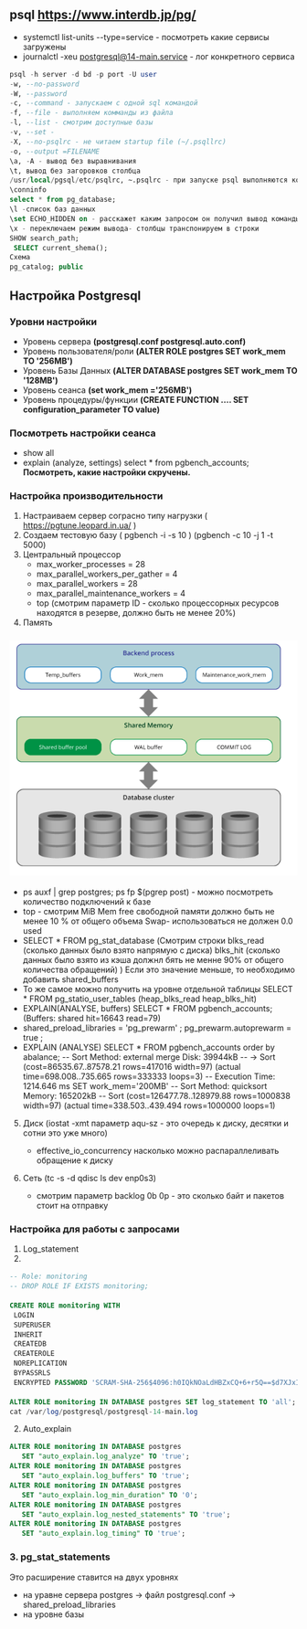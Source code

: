 ## psql https://www.interdb.jp/pg/
   - systemctl list-units --type=service - посмотреть какие сервисы загружены
   - journalctl -xeu postgresql@14-main.service - лог конкретного сервиса 
```sql
psql -h server -d bd -p port -U user
-w, --no-password
-W, --password
-c, --command - запускаем с одной sql командой
-f, --file - выполняем комманды из файла
-l, --list - смотрим доступные базы
-v, --set - 
-X, --no-psqlrc - не читаем startup file (~/.psqllrc)
-o, --output =FILENAME
\a, -A - вывод без выравнивания
\t, вывод без загоровков столбца
/usr/local/pgsql/etc/psqlrc, ~.psqlrc - при запуске psql выполняются комады записанные в этих файлах
\conninfo
select * from pg_database;
\l -список баз данных
\set ECHO_HIDDEN on - расскажет каким запросом он получил вывод команды psql
\x - переключаем режим вывода- столбцы транспонируем в строки
SHOW search_path;
 SELECT current_shema();
Схема
pg_catalog; public
```
## Настройка Postgresql
### Уровни настройки
- Уровень сервера **(postgresql.conf postgresql.auto.conf)**
- Уровень пользователя/роли **(ALTER ROLE postgres SET work_mem TO '256MB')**
- Уровень Базы Данных **(ALTER DATABASE postgres SET work_mem TO '128MB')**
- Уровень сеанса **(set work_mem ='256MB')**
- Уровень процедуры/функции **(CREATE FUNCTION .... SET configuration_parameter TO value)**
### Посмотреть настройки сеанса
- show all
- explain (analyze, settings) select * from pgbench_accounts; **Посмотреть, какие настройки скручены.**
### Настройка производительности
1. Настраиваем сервер сограсно типу нагрузки ( https://pgtune.leopard.in.ua/ )
2. Создаем тестовую базу ( pgbench -i -s 10 ) (pgbench -c 10 -j 1 -t 5000)
3. Центральный процессор
   - max_worker_processes = 28
   - max_parallel_workers_per_gather = 4
   - max_parallel_workers = 28
   - max_parallel_maintenance_workers = 4
   - top (смотрим параметр ID - сколько процессорных ресурсов находятся в резерве, должно быть не менее 20%)
4. Память
  ### ![Memory](/img/pg_memory.png)
 -  ps auxf | grep postgres; ps fp $(pgrep post) - можно посмотреть количество подключений к базе
 -  top - смотрим MiB Mem free свободной памяти должно быть не менее 10 % от общего объема Swap- использоваться не должен 0.0 used
 -  SELECT * FROM pg_stat_database (Смотрим строки blks_read (сколько данных было взято напрямую с диска) blks_hit (сколько данных было взято  из кэша должнл бять не менне 90% от общего количества обращений) )
        Если это значение меньше, то необходимо добавить shared_buffers
 - То же самое можно получить на уровне отдельной таблицы  SELECT * FROM pg_statio_user_tables (heap_blks_read heap_blks_hit)
 - EXPLAIN(ANALYSE, buffers) SELECT * FROM pgbench_accounts; (Buffers: shared hit=16643 read=79)
 - shared_preload_libraries = 'pg_prewarm' ; pg_prewarm.autoprewarm = true ;
 - EXPLAIN (ANALYSE) SELECT * FROM pgbench_accounts order by abalance;
    --     Sort Method: external merge  Disk: 39944kB
   --		  ->  Sort  (cost=86535.67..87578.21 rows=417016 width=97) (actual time=698.008..735.665 rows=333333 loops=3)
   --      Execution Time: 1214.646 ms
   SET work_mem='200MB'
   --   Sort Method: quicksort  Memory: 165202kB
   --  Sort  (cost=126477.78..128979.88 rows=1000838 width=97) (actual time=338.503..439.494 rows=1000000 loops=1)
5. Диск (iostat -xmt параметр aqu-sz - это очередь к диску, десятки и сотни это уже много)
   - effective_io_concurrency насколько можно распараллеливать обращение к диску

6. Сеть (tc -s -d qdisc ls dev enp0s3)
   - смотрим параметр backlog 0b 0p - это сколько байт  и пакетов стоит на отправку
 
 ### Настройка для работы с запросами 
1. Log_statement
2. 
 ```sql
-- Role: monitoring
-- DROP ROLE IF EXISTS monitoring;

CREATE ROLE monitoring WITH
  LOGIN
  SUPERUSER
  INHERIT
  CREATEDB
  CREATEROLE
  NOREPLICATION
  BYPASSRLS
  ENCRYPTED PASSWORD 'SCRAM-SHA-256$4096:h0IQkNOaLdHBZxCQ+6+r5Q==$d7XJxILOgrS3nOGNGEIOJ8/id/44R8CcEiZRMUfWyiU=:In2wXNKLt2QqQ1XxJmLoykiPck0BA87Y321nh8NnL1A=';

ALTER ROLE monitoring IN DATABASE postgres SET log_statement TO 'all';
cat /var/log/postgresql/postgresql-14-main.log

```
2. Auto_explain
   
 ```sql
ALTER ROLE monitoring IN DATABASE postgres
    SET "auto_explain.log_analyze" TO 'true';
ALTER ROLE monitoring IN DATABASE postgres
    SET "auto_explain.log_buffers" TO 'true';
ALTER ROLE monitoring IN DATABASE postgres
    SET "auto_explain.log_min_duration" TO '0';
ALTER ROLE monitoring IN DATABASE postgres
    SET "auto_explain.log_nested_statements" TO 'true';
ALTER ROLE monitoring IN DATABASE postgres
    SET "auto_explain.log_timing" TO 'true';
```

    
### 3. pg_stat_statements
 Это расширение ставится на двух уровнях
- на уравне сервера postgres -> файл postgresql.conf -> shared_preload_libraries
- на уровне базы
